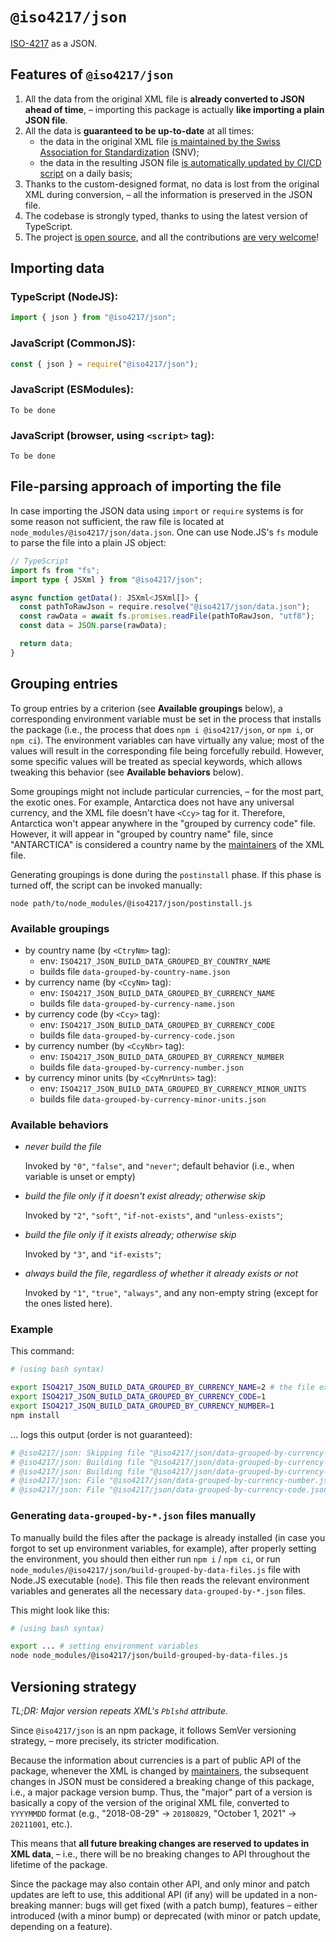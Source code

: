 # `@iso4217/json`

[ISO-4217][1] as a JSON.

## Features of `@iso4217/json`
1. All the data from the original XML file is **already converted to JSON ahead of time**, – importing this package is actually **like importing a plain JSON file**.
1. All the data is **guaranteed to be up-to-date** at all times:
    - the data in the original XML file [is maintained by the Swiss Association for Standardization][2] (SNV);
    - the data in the resulting JSON file [is automatically updated by CI/CD script][3] on a daily basis;
1. Thanks to the custom-designed format, no data is lost from the original XML during conversion, – all the information is preserved in the JSON file.
1. The codebase is strongly typed, thanks to using the latest version of TypeScript.
1. The project [is open source][4], and all the contributions [are very welcome][5]!

## Importing data

### TypeScript (NodeJS):

```ts
import { json } from "@iso4217/json";
```

### JavaScript (CommonJS):

```ts
const { json } = require("@iso4217/json");
```

### JavaScript (ESModules):

```
To be done
```

### JavaScript (browser, using `<script>` tag):

```
To be done
```

## File-parsing approach of importing the file

In case importing the JSON data using `import` or `require` systems is for some reason not sufficient, the raw file is located at `node_modules/@iso4217/json/data.json`. One can use Node.JS's `fs` module to parse the file into a plain JS object:

```ts
// TypeScript
import fs from "fs";
import type { JSXml } from "@iso4217/json";

async function getData(): JSXml<JSXml[]> {
  const pathToRawJson = require.resolve("@iso4217/json/data.json");
  const rawData = await fs.promises.readFile(pathToRawJson, "utf8");
  const data = JSON.parse(rawData);

  return data;
}
```

## Grouping entries

To group entries by a criterion (see **Available groupings** below), a corresponding environment variable must be set in the process that installs the package (i.e., the process that does `npm i @iso4217/json`, or `npm i`, or `npm ci`). The environment variables can have virtually any value; most of the values will result in the corresponding file being forcefully rebuild. However, some specific values will be treated as special keywords, which allows tweaking this behavior (see **Available behaviors** below).

Some groupings might not include particular currencies, – for the most part, the exotic ones. For example, Antarctica does not have any universal currency, and the XML file doesn't have `<Ccy>` tag for it. Therefore, Antarctica won't appear anywhere in the "grouped by currency code" file. However, it will appear in "grouped by country name" file, since "ANTARCTICA" is considered a country name by the [maintainers][2] of the XML file.

Generating groupings is done during the `postinstall` phase. If this phase is turned off, the script can be invoked manually:

```
node path/to/node_modules/@iso4217/json/postinstall.js
```

### Available groupings

- by country name (by `<CtryNm>` tag):
  - env: `ISO4217_JSON_BUILD_DATA_GROUPED_BY_COUNTRY_NAME`
  - builds file `data-grouped-by-country-name.json`
- by currency name (by `<CcyNm>` tag):
  - env: `ISO4217_JSON_BUILD_DATA_GROUPED_BY_CURRENCY_NAME`
  - builds file `data-grouped-by-currency-name.json`
- by currency code (by `<Ccy>` tag):
  - env: `ISO4217_JSON_BUILD_DATA_GROUPED_BY_CURRENCY_CODE`
  - builds file `data-grouped-by-currency-code.json`
- by currency number (by `<CcyNbr>` tag):
  - env: `ISO4217_JSON_BUILD_DATA_GROUPED_BY_CURRENCY_NUMBER`
  - builds file `data-grouped-by-currency-number.json`
- by currency minor units (by `<CcyMnrUnts>` tag):
  - env: `ISO4217_JSON_BUILD_DATA_GROUPED_BY_CURRENCY_MINOR_UNITS`
  - builds file `data-grouped-by-currency-minor-units.json`

### Available behaviors

- _never build the file_

  Invoked by `"0"`, `"false"`, and `"never"`; default behavior (i.e., when variable is unset or empty)

- _build the file only if it doesn't exist already; otherwise skip_

  Invoked by `"2"`, `"soft"`, `"if-not-exists"`, and `"unless-exists"`;

- _build the file only if it exists already; otherwise skip_

  Invoked by `"3"`, and `"if-exists"`;

- _always build the file, regardless of whether it already exists or not_

  Invoked by `"1"`, `"true"`, `"always"`, and any non-empty string (except for the ones listed here).

### Example

This command:

```sh
# (using bash syntax)

export ISO4217_JSON_BUILD_DATA_GROUPED_BY_CURRENCY_NAME=2 # the file exists
export ISO4217_JSON_BUILD_DATA_GROUPED_BY_CURRENCY_CODE=1
export ISO4217_JSON_BUILD_DATA_GROUPED_BY_CURRENCY_NUMBER=1
npm install
```

… logs this output (order is not guaranteed):

```sh
# @iso4217/json: Skipping file "@iso4217/json/data-grouped-by-currency-name.json" (strategy "if-not-exists")
# @iso4217/json: Building file "@iso4217/json/data-grouped-by-currency-code.json" ...
# @iso4217/json: Building file "@iso4217/json/data-grouped-by-currency-number.json" ...
# @iso4217/json: File "@iso4217/json/data-grouped-by-currency-number.json" is built successfully
# @iso4217/json: File "@iso4217/json/data-grouped-by-currency-code.json" is built successfully
```

### Generating `data-grouped-by-*.json` files manually

To manually build the files after the package is already installed (in case you forgot to set up environment variables, for example), after properly setting the environment, you should then either run `npm i` / `npm ci`, or run `node_modules/@iso4217/json/build-grouped-by-data-files.js` file with Node.JS executable (`node`). This file then reads the relevant environment variables and generates all the necessary `data-grouped-by-*.json` files.

This might look like this:

```sh
# (using bash syntax)

export ... # setting environment variables
node node_modules/@iso4217/json/build-grouped-by-data-files.js
```

## Versioning strategy

_TL;DR: Major version repeats XML's `Pblshd` attribute._

Since `@iso4217/json` is an npm package, it follows SemVer versioning strategy, – more precisely, its stricter modification.

Because the information about currencies is a part of public API of the package, whenever the XML is changed by [maintainers][2], the subsequent changes in JSON must be considered a breaking change of this package, i.e., a major package version bump. Thus, the "major" part of a version is basically a copy of the version of the original XML file, converted to `YYYYMMDD` format (e.g., "2018-08-29" → `20180829`, "October 1, 2021" → `20211001`, etc.).

This means that **all future breaking changes are reserved to updates in XML data**, – i.e., there will be no breaking changes to API throughout the lifetime of the package.

Since the package may also contain other API, and only minor and patch updates are left to use, this additional API (if any) will be updated in a non-breaking manner: bugs will get fixed (with a patch bump), features – either introduced (with a minor bump) or deprecated (with minor or patch update, depending on a feature).

  [1]: https://www.six-group.com/dam/download/financial-information/data-center/iso-currrency/amendments/lists/list_one.xml
  [2]: https://www.six-group.com/en/products-services/financial-information/data-standards.html#maintenance-agency
  [3]: https://github.com/parzh/iso4217/blob/28cc291e156b2f648766d7b4fd914d273e985e49/.github/workflows/publish-xml-updates.yml
  [4]: https://github.com/parzh/iso4217
  [5]: https://github.com/parzh/iso4217/issues
